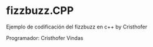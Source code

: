 # fizzbuzz.CPP
Ejemplo de codificación del fizzbuzz en c++ by Cristhofer

Programador: Cristhofer Vindas
